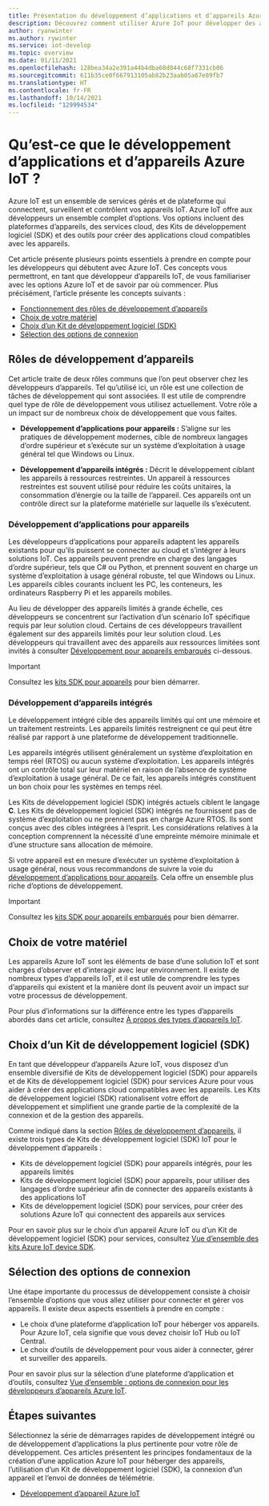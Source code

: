 ```yaml
---
title: Présentation du développement d’applications et d’appareils Azure IoT
description: Découvrez comment utiliser Azure IoT pour développer des appareils embarqués et créer des applications cloud compatibles avec les appareils.
author: ryanwinter
ms.author: rywinter
ms.service: iot-develop
ms.topic: overview
ms.date: 01/11/2021
ms.openlocfilehash: 128bea34a2e391a44b4dba68d844c68f7331cb06
ms.sourcegitcommit: 611b35ce0f667913105ab82b23aab05a67e89fb7
ms.translationtype: HT
ms.contentlocale: fr-FR
ms.lasthandoff: 10/14/2021
ms.locfileid: "129994534"
---
```

# <a name="what-is-azure-iot-device-and-application-development"></a>Qu’est-ce que le développement d’applications et d’appareils Azure IoT ?

Azure IoT est un ensemble de services gérés et de plateforme qui connectent, surveillent et contrôlent vos appareils IoT. Azure IoT offre aux développeurs un ensemble complet d’options. Vos options incluent des plateformes d’appareils, des services cloud, des Kits de développement logiciel (SDK) et des outils pour créer des applications cloud compatibles avec les appareils.

Cet article présente plusieurs points essentiels à prendre en compte pour les développeurs qui débutent avec Azure IoT. Ces concepts vous permettront, en tant que développeur d’appareils IoT, de vous familiariser avec les options Azure IoT et de savoir par où commencer. Plus précisément, l’article présente les concepts suivants :
- [Fonctionnement des rôles de développement d’appareils](#device-development-roles)
- [Choix de votre matériel](#choosing-your-hardware)
- [Choix d’un Kit de développement logiciel (SDK)](#choosing-an-sdk)
- [Sélection des options de connexion](#selecting-connection-options)

## <a name="device-development-roles"></a>Rôles de développement d’appareils
Cet article traite de deux rôles communs que l’on peut observer chez les développeurs d’appareils. Tel qu’utilisé ici, un rôle est une collection de tâches de développement qui sont associées. Il est utile de comprendre quel type de rôle de développement vous utilisez actuellement. Votre rôle a un impact sur de nombreux choix de développement que vous faites.

* **Développement d’applications pour appareils :** S’aligne sur les pratiques de développement modernes, cible de nombreux langages d’ordre supérieur et s’exécute sur un système d’exploitation à usage général tel que Windows ou Linux.

* **Développement d’appareils intégrés :** Décrit le développement ciblant les appareils à ressources restreintes. Un appareil à ressources restreintes est souvent utilisé pour réduire les coûts unitaires, la consommation d’énergie ou la taille de l’appareil. Ces appareils ont un contrôle direct sur la plateforme matérielle sur laquelle ils s’exécutent.

### <a name="device-application-development"></a>Développement d’applications pour appareils
Les développeurs d’applications pour appareils adaptent les appareils existants pour qu’ils puissent se connecter au cloud et s’intégrer à leurs solutions IoT. Ces appareils peuvent prendre en charge des langages d’ordre supérieur, tels que C# ou Python, et prennent souvent en charge un système d’exploitation à usage général robuste, tel que Windows ou Linux. Les appareils cibles courants incluent les PC, les conteneurs, les ordinateurs Raspberry Pi et les appareils mobiles. 

Au lieu de développer des appareils limités à grande échelle, ces développeurs se concentrent sur l’activation d’un scénario IoT spécifique requis par leur solution cloud. Certains de ces développeurs travaillent également sur des appareils limités pour leur solution cloud. Les développeurs qui travaillent avec des appareils aux ressources limitées sont invités à consulter [Développement pour appareils embarqués](#embedded-device-development) ci-dessous.

> [!IMPORTANT]
> Consultez les [kits SDK pour appareils](about-iot-sdks.md#device-sdks) pour bien démarrer.

### <a name="embedded-device-development"></a>Développement d’appareils intégrés
Le développement intégré cible des appareils limités qui ont une mémoire et un traitement restreints. Les appareils limités restreignent ce qui peut être réalisé par rapport à une plateforme de développement traditionnelle.

Les appareils intégrés utilisent généralement un système d’exploitation en temps réel (RTOS) ou aucun système d’exploitation. Les appareils intégrés ont un contrôle total sur leur matériel en raison de l’absence de système d’exploitation à usage général. De ce fait, les appareils intégrés constituent un bon choix pour les systèmes en temps réel.

Les Kits de développement logiciel (SDK) intégrés actuels ciblent le langage **C**. Les Kits de développement logiciel (SDK) intégrés ne fournissent pas de système d’exploitation ou ne prennent pas en charge Azure RTOS. Ils sont conçus avec des cibles intégrées à l’esprit. Les considérations relatives à la conception comprennent la nécessité d’une empreinte mémoire minimale et d’une structure sans allocation de mémoire.

Si votre appareil est en mesure d’exécuter un système d’exploitation à usage général, nous vous recommandons de suivre la voie du [développement d’applications pour appareils](#device-application-development). Cela offre un ensemble plus riche d’options de développement.

> [!IMPORTANT]
> Consultez les [kits SDK pour appareils embarqués](about-iot-sdks.md#embedded-device-sdks) pour bien démarrer.

## <a name="choosing-your-hardware"></a>Choix de votre matériel
Les appareils Azure IoT sont les éléments de base d’une solution IoT et sont chargés d’observer et d’interagir avec leur environnement. Il existe de nombreux types d’appareils IoT, et il est utile de comprendre les types d’appareils qui existent et la manière dont ils peuvent avoir un impact sur votre processus de développement.

Pour plus d’informations sur la différence entre les types d’appareils abordés dans cet article, consultez [À propos des types d’appareils IoT](concepts-iot-device-types.md).

## <a name="choosing-an-sdk"></a>Choix d’un Kit de développement logiciel (SDK)
En tant que développeur d’appareils Azure IoT, vous disposez d’un ensemble diversifié de Kits de développement logiciel (SDK) pour appareils et de Kits de développement logiciel (SDK) pour services Azure pour vous aider à créer des applications cloud compatibles avec les appareils. Les Kits de développement logiciel (SDK) rationalisent votre effort de développement et simplifient une grande partie de la complexité de la connexion et de la gestion des appareils. 

Comme indiqué dans la section [Rôles de développement d’appareils](#device-development-roles), il existe trois types de Kits de développement logiciel (SDK) IoT pour le développement d’appareils :
- Kits de développement logiciel (SDK) pour appareils intégrés, pour les appareils limités
- Kits de développement logiciel (SDK) pour appareils, pour utiliser des langages d’ordre supérieur afin de connecter des appareils existants à des applications IoT
- Kits de développement logiciel (SDK) pour services, pour créer des solutions Azure IoT qui connectent des appareils aux services

Pour en savoir plus sur le choix d’un appareil Azure IoT ou d’un Kit de développement logiciel (SDK) pour services, consultez [Vue d’ensemble des kits Azure IoT device SDK](about-iot-sdks.md).

## <a name="selecting-connection-options"></a>Sélection des options de connexion
Une étape importante du processus de développement consiste à choisir l’ensemble d’options que vous allez utiliser pour connecter et gérer vos appareils. Il existe deux aspects essentiels à prendre en compte :
- Le choix d’une plateforme d’application IoT pour héberger vos appareils. Pour Azure IoT, cela signifie que vous devez choisir IoT Hub ou IoT Central.
- Le choix d’outils de développement pour vous aider à connecter, gérer et surveiller des appareils.

Pour en savoir plus sur la sélection d’une plateforme d’application et d’outils, consultez [Vue d’ensemble : options de connexion pour les développeurs d’appareils Azure IoT](concepts-overview-connection-options.md).

## <a name="next-steps"></a>Étapes suivantes
Sélectionnez la série de démarrages rapides de développement intégré ou de développement d’applications la plus pertinente pour votre rôle de développement. Ces articles présentent les principes fondamentaux de la création d’une application Azure IoT pour héberger des appareils, l’utilisation d’un Kit de développement logiciel (SDK), la connexion d’un appareil et l’envoi de données de télémétrie.  
- [Développement d’appareil Azure IoT](index.yml)
